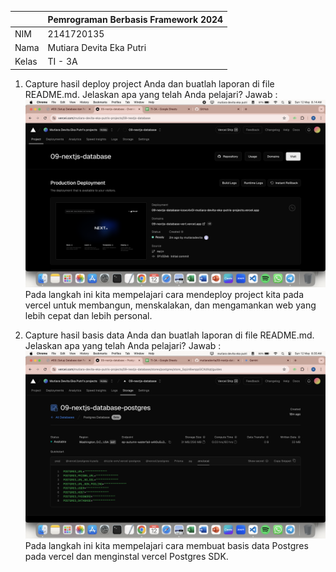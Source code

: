 |  | Pemrograman Berbasis Framework 2024 |
|--|--|
| NIM |  2141720135 |
| Nama |  Mutiara Devita Eka Putri |
| Kelas | TI - 3A |

1. Capture hasil deploy project Anda dan buatlah laporan di file README.md. Jelaskan apa yang telah Anda pelajari?
Jawab :
![alt text](image.png)
Pada langkah ini kita mempelajari cara mendeploy project kita pada vercel untuk membangun, menskalakan, dan mengamankan web yang lebih cepat dan lebih personal.

2. Capture hasil basis data Anda dan buatlah laporan di file README.md. Jelaskan apa yang telah Anda pelajari?
Jawab :
![alt text](image-1.png)
Pada langkah ini kita mempelajari cara membuat basis data Postgres pada vercel dan menginstal vercel Postgres SDK.


